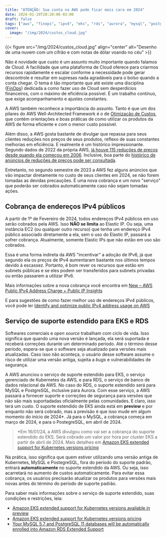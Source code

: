 ```yaml
---
title: "ATENÇÃO: Sua conta na AWS pode ficar mais cara em 2024"
date: 2024-01-10T20:20:06-03:00
draft: false
tags: ["aws", "finops", "ipv4", "eks", "rds", "aurora", "mysql", "postgresql", "suporte estendido"]
cover: 
  image: "/img/2024/custos_cloud.jpg"
---
```


{{< figure src="/img/2024/custos_cloud.jpg" align="center" alt="Desenho de uma nuvem com um cifrão e com notas de dólar voando no céu" >}}



Não é novidade que custo é um assunto muito importante quando falamos de Cloud. A facilidade que uma plataforma de Cloud oferece para criarmos recursos rapidamente e escalar conforme a necessidade pode gerar descontrole e resultar em supresas nada agradáveis para o bolso quando a conta chegar. O tema é tão importante que até existe uma disciplina ([FinOps](https://www.finops.org/)) dedicada a como fazer uso de Cloud sem desperdícios financeiros, com o máximo de eficiência possível. É um trabalho contínuo, que exige acompanhamento e ajustes constantes.

A AWS também reconhece a importância do assunto. Tanto é que um dos pilares do AWS Well-Architected Framework é o de [Otimização de Custos](https://docs.aws.amazon.com/wellarchitected/latest/cost-optimization-pillar/welcome.html?ref=wellarchitected-wp), que contém orientações e boas práticas de como utilizar os produtos da AWS de forma eficiente e com o menor custo possível. 

Além disso, a AWS gosta bastante de divulgar que repassa para seus clientes reduções nos preços de seus produtos, reflexo de suas constantes melhorias em eficiência. E realmente é um histórico impressionante. Segundo dados de 2022 da própria AWS, [já houve 115 reduções de preços desde quando ela começou em 2006](https://docs.aws.amazon.com/wellarchitected/latest/cost-optimization-pillar/cost_cloud_financial_management_scheduled.html#:~:text=As%20of%20April%202022%2C%20AWS%20has%20reduced%20prices%20115%20times%20since%20it%20was%20launched%20in%202006). Inclusive, boa parte do [histórico de anúncios de reduções de preços pode ser consultada](https://aws.amazon.com/blogs/aws/category/price-reduction/). 

Entretanto, no segundo semestre de 2023 a AWS fez alguns anúncios que vão impactar diretamente no custo de seus clientes em 2024, se não forem tomadas as devidas precauções. É uma nova cobrança e um novo "serviço" que poderão ser cobrados automaticamente caso não sejam tomadas ações. 


## Cobrança de endereços IPv4 públicos

A partir de 1º de Fevereiro de 2024, todos endereços IPv4 públicos em uso serão cobrados pela AWS. Isso **NÃO se limita** ao Elastic IP. Ou seja, uma instância EC2 (ou qualquer outro recurso) que tenha um endereço IPv4 público associado diretamente a ela, sem o uso do Elastic IP, passará a sofrer cobrança. Atualmente, somente Elastic IPs que não estão em uso são cobrados.

Essa é uma forma indireta da AWS "incentivar" a adoção de IPv6, já que segundo ela os preços de IPv4 aumentaram bastante nos últimos tempos devido à escassez. Portanto, é bom rever os recursos que estão em subnets públicas e se eles podem ser transferidos para subnets privadas ou então passarem a utilizar IPv6.

Mais informações sobre a nova cobrança você encontra em [New – AWS Public IPv4 Address Charge + Public IP Insights](https://aws.amazon.com/blogs/aws/new-aws-public-ipv4-address-charge-public-ip-insights/) 

E para sugestões de como fazer melhor uso de endereços IPv4 públicos, você pode ler [Identify and optimize public IPv4 address usage on AWS](https://aws.amazon.com/blogs/networking-and-content-delivery/identify-and-optimize-public-ipv4-address-usage-on-aws/)


## Serviço de suporte estendido para EKS e RDS

Softwares comerciais e *open source* trabalham com ciclo de vida. Isso significa que quando uma nova versão é lançada, ela será suportada e receberá correções durante um determinado período. Até o término desse período, espera-se que o software seja atualizado para versões mais atualizadas. Caso isso não aconteça, o usuário desse software assume o risco de utilizar uma versão antiga, sujeita a *bugs* e vulnerabilidades de segurança.

A AWS anunciou o serviço de suporte estendido para EKS, o serviço gerenciado de Kubernetes da AWS, e para RDS, o serviço de banco de dados relacional da AWS. No caso do RDS, o suporte estendido será para MySQL e PostgreSQL, inclusive para Aurora. Com esse serviço, a AWS passará a fornecer suporte e correções de segurança para versões que não são mais suportadadas oficialmente pelas comunidades. E claro, isso terá um custo. O suporte estendido de EKS ainda está em **preview** e por enquanto não será cobrado, mas a previsão é que isso mude em algum momento do início de 2024*. Já para o MySQL, a cobrança começa em março de 2024, e para o PostegreSQL, em abril de 2024.

> *Em 16/01/24, a AWS divulgou como vai ser a cobrança do suporte estendido do EKS. Será cobrado um valor por hora por cluster EKS a partir de abril de 2024. Mais detalhes em [Amazon EKS extended support for Kubernetes versions pricing](https://aws.amazon.com/pt/blogs/containers/amazon-eks-extended-support-for-kubernetes-versions-pricing/)

Na prática, isso significa que quem estiver utilizando uma versão antiga de Kubernetes, MySQL e PostegreSQL, fora do período do suporte padrão, entrará **automaticamente** no suporte estendido da AWS. Ou seja, isso acarretará no aumento de custos automaticamente. Para evitar essa cobrança, os usuários precisarão atualizar os produtos para versões mais novas antes do término do período de suporte padrão. 

Para saber mais informações sobre o serviço de suporte estendido, suas condições e restrições, leia:
* [Amazon EKS extended support for Kubernetes versions available in preview](https://aws.amazon.com/blogs/containers/amazon-eks-extended-support-for-kubernetes-versions-available-in-preview/)
* [Amazon EKS extended support for Kubernetes versions pricing](https://aws.amazon.com/pt/blogs/containers/amazon-eks-extended-support-for-kubernetes-versions-pricing/)
* [Your MySQL 5.7 and PostgreSQL 11 databases will be automatically enrolled into Amazon RDS Extended Support](https://aws.amazon.com/blogs/aws/your-mysql-5-7-and-postgresql-11-databases-will-be-automatically-enrolled-into-amazon-rds-extended-support/)